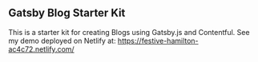 ## Gatsby Blog Starter Kit

This is a starter kit for creating Blogs using Gatsby.js and Contentful. See my demo deployed on Netlify at: https://festive-hamilton-ac4c72.netlify.com/